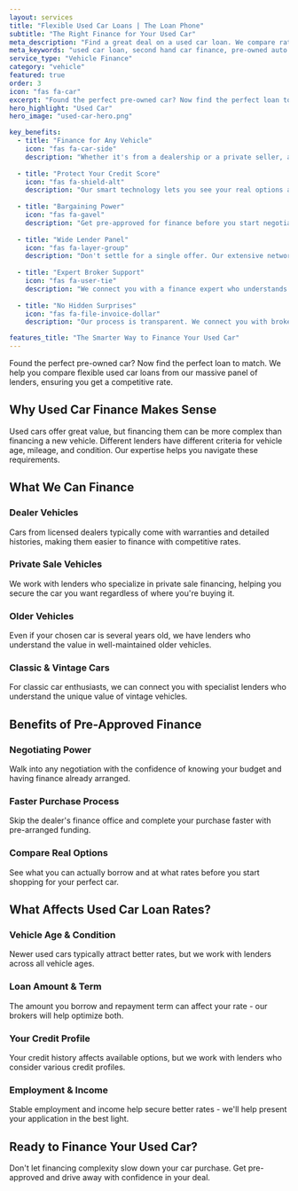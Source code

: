 ```yaml
---
layout: services
title: "Flexible Used Car Loans | The Loan Phone"
subtitle: "The Right Finance for Your Used Car"
meta_description: "Find a great deal on a used car loan. We compare rates from over 100 lenders to find you flexible finance for your next pre-owned vehicle. Apply online today."
meta_keywords: "used car loan, second hand car finance, pre-owned auto loan, used car finance australia"
service_type: "Vehicle Finance"
category: "vehicle"
featured: true
order: 3
icon: "fas fa-car"
excerpt: "Found the perfect pre-owned car? Now find the perfect loan to match. We help you compare flexible used car loans from our massive panel of lenders, ensuring you get a competitive rate."
hero_highlight: "Used Car"
hero_image: "used-car-hero.png"

key_benefits:
  - title: "Finance for Any Vehicle"
    icon: "fas fa-car-side"
    description: "Whether it's from a dealership or a private seller, and regardless of its age, we can help you find a lender who will finance your chosen used car."
    
  - title: "Protect Your Credit Score"
    icon: "fas fa-shield-alt"
    description: "Our smart technology lets you see your real options and borrowing power without leaving any mark on your credit file. Compare with confidence."
    
  - title: "Bargaining Power"
    icon: "fas fa-gavel"
    description: "Get pre-approved for finance before you start negotiating. This puts you in a strong position to get the best price on your vehicle."
    
  - title: "Wide Lender Panel"
    icon: "fas fa-layer-group"
    description: "Don't settle for a single offer. Our extensive network of lenders, including specialists in used vehicle finance, ensures you see competitive options."
    
  - title: "Expert Broker Support"
    icon: "fas fa-user-tie"
    description: "We connect you with a finance expert who understands the ins and outs of used car loans. They'll guide you through the process from start to finish."
    
  - title: "No Hidden Surprises"
    icon: "fas fa-file-invoice-dollar"
    description: "Our process is transparent. We connect you with brokers who provide clear, upfront information about all rates and fees for your loan."

features_title: "The Smarter Way to Finance Your Used Car"
---
```


Found the perfect pre-owned car? Now find the perfect loan to match. We help you compare flexible used car loans from our massive panel of lenders, ensuring you get a competitive rate.

## Why Used Car Finance Makes Sense

Used cars offer great value, but financing them can be more complex than financing a new vehicle. Different lenders have different criteria for vehicle age, mileage, and condition. Our expertise helps you navigate these requirements.

## What We Can Finance

### Dealer Vehicles
Cars from licensed dealers typically come with warranties and detailed histories, making them easier to finance with competitive rates.

### Private Sale Vehicles
We work with lenders who specialize in private sale financing, helping you secure the car you want regardless of where you're buying it.

### Older Vehicles
Even if your chosen car is several years old, we have lenders who understand the value in well-maintained older vehicles.

### Classic & Vintage Cars
For classic car enthusiasts, we can connect you with specialist lenders who understand the unique value of vintage vehicles.

## Benefits of Pre-Approved Finance

### Negotiating Power
Walk into any negotiation with the confidence of knowing your budget and having finance already arranged.

### Faster Purchase Process
Skip the dealer's finance office and complete your purchase faster with pre-arranged funding.

### Compare Real Options
See what you can actually borrow and at what rates before you start shopping for your perfect car.

## What Affects Used Car Loan Rates?

### Vehicle Age & Condition
Newer used cars typically attract better rates, but we work with lenders across all vehicle ages.

### Loan Amount & Term
The amount you borrow and repayment term can affect your rate - our brokers will help optimize both.

### Your Credit Profile
Your credit history affects available options, but we work with lenders who consider various credit profiles.

### Employment & Income
Stable employment and income help secure better rates - we'll help present your application in the best light.

## Ready to Finance Your Used Car?

Don't let financing complexity slow down your car purchase. Get pre-approved and drive away with confidence in your deal.
